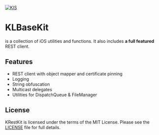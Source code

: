 [![KIS](https://img.shields.io/badge/KIS-awesome-red.svg)](http://www.spannende-it.de)

# KLBaseKit

is a collection of iOS utilities and functions. It also includes **a full featured** REST client.

## Features

 - REST client with object mapper and certificate pinning
 - Logging
 - String obfuscation
 - Multicast delegates
 - Utilities for DispatchQueue & FileManager

## License
KRestKit is licensed under the terms of the MIT License. Please see the [LICENSE](LICENSE) file for full details.
